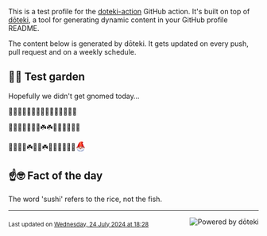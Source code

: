 This is a test profile for the [doteki-action](https://github.com/welpo/doteki-action) GitHub action. It's built on top of [dōteki](https://doteki.org), a tool for generating dynamic content in your GitHub profile README.

The content below is generated by dōteki. It gets updated on every push, pull request and on a weekly schedule.

## 👨‍🌾 Test garden

Hopefully we didn't get gnomed today…

<!-- garden start -->
🌹🥀🌳🌹🌿🌱🌱🍄🐸🌲🌲🍄🌸🌸🌸
<!-- garden end --><!-- garden start -->
🌸🌲🌸🌿🌼🌲🌷☘️☘️🌷🐝🌻🍄🍄🌿
<!-- garden end --><!-- garden start -->
🌻🌸🐛🌼☘️🌳🌸☘️🐛🦋🌸🌸🍀🌿<sub><img src="https://raw.githubusercontent.com/welpo/doteki-action/main/assets/gnomed.png" width="21" alt="Consider yourself gnomed"></sub>
<!-- garden end -->

## ☝️🤓 Fact of the day

<!-- did_you_know start -->
The word 'sushi' refers to the rice, not the fish.
<!-- did_you_know end -->

---

<a href="https://doteki.org"><img src="https://img.shields.io/badge/powered_by-d%C5%8Dteki-0?style=flat-square&labelColor=202b2d&color=5E936C" align="right" alt="Powered by dōteki"></a> <div style="text-align: left;"><sub>
<!-- last_updated start -->Last updated on <a href="https://github.com/welpo/doteki-action/actions/workflows/ci.yaml">Wednesday, 24 July 2024 at 18:28<!-- last_updated end --></sub></div>
